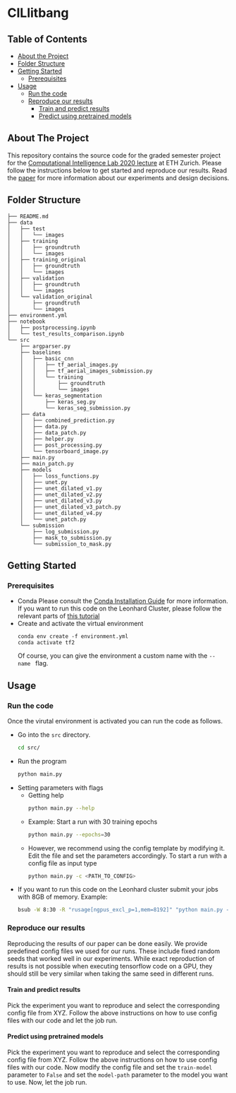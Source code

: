 # CILlitbang
## Table of Contents
* [About the Project](#about-the-project)
* [Folder Structure](#folder-structure)
* [Getting Started](#getting-started)
  * [Prerequisites](#prerequisites)
* [Usage](#usage)
  * [Run the code](#run-the-code)
  * [Reproduce our results](#reproduce-our-results)
    * [Train and predict results](#train-and-predict-results)
    * [Predict using pretrained models](#predict-using-pretrained-models)

## About The Project
This repository contains the source code for the graded semester project for the [Computational Intelligence Lab 2020 lecture](http://da.inf.ethz.ch/teaching/2020/CIL/) at ETH Zurich.
Please follow the instructions below to get started and reproduce our results.
Read the [paper](todo) for more information about our experiments and design decisions.

## Folder Structure
```
├── README.md
├── data
│   ├── test
│   │   └── images
│   ├── training
│   │   ├── groundtruth
│   │   └── images
│   ├── training_original
│   │   ├── groundtruth
│   │   └── images
│   ├── validation
│   │   ├── groundtruth
│   │   └── images
│   └── validation_original
│       ├── groundtruth
│       └── images
├── environment.yml
├── notebook
│   ├── postprocessing.ipynb
│   └── test_results_comparison.ipynb
└── src
    ├── argparser.py
    ├── baselines
    │   ├── basic_cnn
    │   │   ├── tf_aerial_images.py
    │   │   ├── tf_aerial_images_submission.py
    │   │   └── training
    │   │       ├── groundtruth
    │   │       └── images
    │   └── keras_segmentation
    │       ├── keras_seg.py
    │       └── keras_seg_submission.py
    ├── data
    │   ├── combined_prediction.py
    │   ├── data.py
    │   ├── data_patch.py
    │   ├── helper.py
    │   ├── post_processing.py
    │   └── tensorboard_image.py
    ├── main.py
    ├── main_patch.py
    ├── models
    │   ├── loss_functions.py
    │   ├── unet.py
    │   ├── unet_dilated_v1.py
    │   ├── unet_dilated_v2.py
    │   ├── unet_dilated_v3.py
    │   ├── unet_dilated_v3_patch.py
    │   ├── unet_dilated_v4.py
    │   └── unet_patch.py
    └── submission
        ├── log_submission.py
        ├── mask_to_submission.py
        └── submission_to_mask.py
```

## Getting Started
### Prerequisites
- Conda
  Please consult the [Conda Installation Guide](https://docs.conda.io/projects/conda/en/latest/user-guide/install/#regular-installation) for more information.
  If you want to run this code on the Leonhard Cluster, please follow the relevant parts of [this tutorial](http://kevinkle.in/jekyll/update/2019/02/28/leonhard.html)
- Create and activate the virtual environment
  ```
  conda env create -f environment.yml
  conda activate tf2
  ```
  Of course, you can give the environment a custom name with the `-- name ` flag.

## Usage
### Run the code
Once the virutal environment is activated you can run the code as follows.
- Go into the `src` directory.
  ```sh
  cd src/
  ```
- Run the program
  ```sh
  python main.py
  ```
- Setting parameters with flags
  - Getting help
    ```sh
    python main.py --help
    ```
  - Example: Start a run with 30 training epochs
    ```sh
    python main.py --epochs=30
    ```
  - However, we recommend using the config template by modifying it.
    Edit the file and set the parameters accordingly. To start a run with a config file as input type
    ```sh
    python main.py -c <PATH_TO_CONFIG>
    ```
 - If you want to run this code on the Leonhard cluster submit your jobs with 8GB of memory. Example:
   ```sh
   bsub -W 8:30 -R "rusage[ngpus_excl_p=1,mem=8192]" "python main.py -c config.cfg"
   ```
### Reproduce our results
Reproducing the results of our paper can be done easily. We provide predefined config files we used for our runs. These include fixed random seeds that worked well in our experiments. While exact reproduction of results is not possible when executing tensorflow code on a GPU, they should still be very similar when taking the same seed in different runs.
#### Train and predict results
Pick the experiment you want to reproduce and select the corresponding config file from XYZ. Follow the above instructions on how to use config files with our code and let the job run.
#### Predict using pretrained models
Pick the experiment you want to reproduce and select the corresponding config file from XYZ. Follow the above instructions on how to use config files with our code. Now modify the config file and set the `train-model` parameter to `False` and set the `model-path` parameter to the model you want to use. Now, let the job run.
